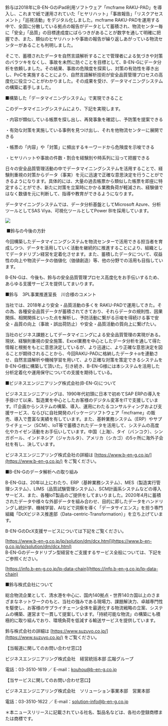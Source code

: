 鈴与は2018年にB-EN-GのiPad利用ソフトウェア「mcframe RAKU-PAD」を導入し、これまで紙で運用されていた「ヒヤリハット」「事故報告」「リスクアセスメント」「巡視活動」をデジタル化しました。mcframe RAKU-PADを運用する中で、全国に分散している拠点の報告がデータとして蓄積され、物流センター毎に「安全」「品質」の目標達成度にばらつきがあることが数字を通して明確に把握でき、また、類似のヒヤリハットや事故の報告が繰り返しあがっている物流センターがあることも判明しました。

そこで、蓄積されたデータを自然言語解析することで管理者による気づきや対策のバラツキをなくし、事故を未然に防ぐことを目標として、B-EN-Gにデータ分析を依頼しました。その結果、事故の危険度を探索し、対策の有効性を導き出し、PoCを実施することにより、自然言語解析技術が安全品質管理プロセスの高度化に役立つことがわかりました。その成果を受け、データマイニングシステムの構築に着手しました。

■構築した「データマイニングシステム」で実現できること

このデータマイニングシステムにより、下記を実現します。

・内容が類似している帳票を探し出し、再発事象を確認し、予防策を提案できる

・有効な対策を実施している事例を見つけ出し、それを他物流センターに展開できる

・帳票の「内容」や「対策」に頻出するキーワードから危険度を示唆できる

・ヒヤリハットや事故の件数・割合を経験別や時系列に沿って把握できる

日々の安全品質管理活動の中でデータマイニングシステムを活用することで、経験則重視の対策からデータ（事実）を元に迅速で正確な意思決定を行うことができるようになります。具体的には、大量の過去帳票から類似した帳票を即座に特定することができ、新たに対策を立案時にかかる業務負荷が軽減され、経験値ではなく数値を元に判断して、指導や教育ができるようになります。

データマイニングシステムでは、データ分析基盤としてMicrosoft Azure、分析ツールとしてSAS Viya、可視化ツールとしてPower BIを採用しています。

![](B-EN-G%E3%81%8C%E8%87%AA%E7%84%B6%E8%A8%80%E8%AA%9E%E8%A7%A3%E6%9E%90%E6%8A%80%E8%A1%93%E3%82%92%E6%B4%BB%E7%94%A8%E3%81%97%E3%81%A6%E9%88%B4%E4%B8%8E%E3%81%AE%E5%AE%89%E5%85%A8%E7%AE%A1%E7%90%86%E3%83%97%E3%83%AD%E3%82%BB%E3%82%B9%E3%81%AE%E9%AB%98%E5%BA%A6%E5%8C%96%E3%82%92%E6%94%AF%E6%8F%B4%20%20%E3%83%93%E3%82%B8%E3%83%8D%E3%82%B9%E3%82%A8%E3%83%B3%E3%82%B8%E3%83%8B%E3%82%A2%E3%83%AA%E3%83%B3%E3%82%B0%E6%A0%AA%E5%BC%8F%E4%BC%9A%E7%A4%BE%E3%81%AE%E3%83%97%E3%83%AC%E3%82%B9%E3%83%AA%E3%83%AA%E3%83%BC%E3%82%B9/10655-106-318973b0b09c65c790512a38642a242f-575x233.png)

 ■鈴与の今後の方針

今回構築したデータマイニングシステムを物流センターで活用できる担当者を育成しつつ、データを活用していく活動を継続的に推進することにより、組織としてデータドリブン経営を定着化させます。また、蓄積したデータについて、収益性の向上や物流データの価値化（価値創造）等、他の分野での活用も目指しています。

B-EN-Gは、今後も、鈴与の安全品質管理プロセス高度化をお手伝いするため、あらゆる支援サービスを提供してまいります。

■鈴与　3PL事業推進室長　川合様のコメント

当社では、2018年より安全・品質活動の多くを RAKU-PADで運用してきた。その為、各種安全品質データが蓄積されてきており、それらデータの規則性、因果関係、相関関係といった点を解析し、予防活動に繋がる示唆を得続ける事で安全・品質の向上（事故・誤出荷防止）や安全・品質活動の質向上に繋げたい。

当社のビジネス課題としてデータマイニングによる安全品質管理の実現がある。現状、経験則重視の安全施策、Excel業務を中心としたデータ分析を通して得た情報と根拠をもとに意思決定しているが、より迅速に、より正確な意思決定を図ることが期待されることから、今回RAKU-PADに格納したデータ＋αを連動させ、自然言語解析や機械学習を用いて、より正確な対策を策定できるシステムをB-EN-G様に構築して頂いた。引き続き、B-EN-G様には本システムを活用した分析定着化や運用保守についての支援を期待している。

■ビジネスエンジニアリング株式会社(B-EN-G)について

ビジネスエンジニアリングは、1990年代初頭に日本で初めてSAP ERPの導入を手掛けて以来、製造業を中心としたお客様のデジタル変革をITで支援しています。IT企画からシステムの構築、導入、運用にわたるコンサルティングおよび支援サービス、ならびに自社開発のパッケージソフトウェア「mcframe」の販売、導入で豊富な実績を有しています。また、基幹業務システム（ERP）やサプライチェーン（SCM）、IoT等で蓄積されたデータを活用して、システムの高度化やカイゼン活動をお手伝いしています。中国（上海）、タイ（バンコク）、シンガポール、インドネシア（ジャカルタ）、アメリカ（シカゴ）の5ヶ所に海外子会社を有し、決しています。

ビジネスエンジニアリング株式会社の詳細は [https://www.b-en-g.co.jp/](https://www.b-en-g.co.jp/) をご覧ください。

■B-EN-Gのデータ解析への取り組み

B-EN-Gは、20年以上にわたり、ERP（基幹業務システム）、MES（製造実行管理システム）、LIMS（品質試験管理システム）、SCM計画系システムなどの導入サービス、また、各種IoT製品のご提供をしてまいりました。2020年4月に蓄積されたデータや様々な外部データを組み合わせ、目的に即したデータをハンドリングし統計学、機械学習、AIなどで洞察を導く「データサイエンス」を担う専門組織「DcXビジネス推進部（Data-centric-Transformation）」を立ち上げています。

B-EN-GのDcX支援サービスについては下記をご覧ください。

[https://www.b-en-g.co.jp/jp/solution/dm/dcx.html](https://www.b-en-g.co.jp/jp/solution/dm/dcx.html)  
B-EN-Gのデータドリブン型経営をご支援するサービス全般については、下記をご参照ください。

[https://info.b-en-g.co.jp/lp-data-chain](https://info.b-en-g.co.jp/lp-data-chain)

■鈴与株式会社について

総合物流企業として、清水港を中心に、国内140拠点・世界140カ国以上のさまざまなネットワークのもと、当社の強みである現場力、課題解決力、卓越専門性を駆使し、お客様のサプライチェーン全体を最適化する物流戦略の立案、システムの構築、運営まで一貫して提案しています。「持続可能な物流」の構築にも積極的に取り組んでおり、環境負荷を低減する輸送サービスを提供しています。

鈴与株式会社の詳細は [https://www.suzuyo.co.jp/](https://www.suzuyo.co.jp/) をご覧ください。

【当報道に関してのお問い合わせ窓口】

ビジネスエンジニアリング株式会社　経営統括本部 広報グループ

電話：03-3510-1619 ／ E-mail：kouhou@b-en-g.co.jp

【当サービスに関してのお問い合わせ窓口】

ビジネスエンジニアリング株式会社　ソリューション事業本部　営業本部　

電話：03-3510-1622 ／ E-mail：solution-info@b-en-g.co.jp

＊本ニュースリリースに記載されている社名、製品名などは、各社の登録商標または商標です。